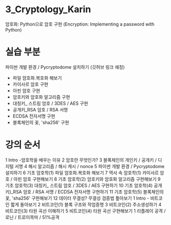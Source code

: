 # 3_Cryptology_Karin
암호화: Python으로 암호 구현 (Encryption: Implementing a password with Python)

# 실습 부분
파이썬 개발 환경 / Pycryptodome 설치하기
(깃허브 링크 예정)

- 파일 암호화.복호화 해보기
- 카이사르 암호 구현
- 아핀 암호 구현
- 암호키와 암호화 알고리즘 구현
- 대칭키_ 스트림 암호  / 3DES / AES 구현
- 공개키_RSA 암호 / RSA 서명
- ECDSA 전자서명 구현
- 블록체인의 꽃, 'sha256' 구현

# 강의 순서 
1	Intro -암호학을 배우는 이유
2	암호란 무엇인가? 
3	블록체인의 개인키 / 공개키 / 디지털 서명 
4	해시 알고리즘 / 해시 캐시 / nonce
5	파이썬 개발 환경 / Pycryptodome 설치하기
6	기초 암호학(1) 파일 암호화.복호화 해보기
7	역사 속 암호학(1) 카이사르 암호 / 아핀 암호 구현해보기
8	기초 암호학(2) 암호키와 암호화 알고리즘 구현해보기
9	기초 암호학(3) 대칭키_ 스트림 암호  / 3DES / AES 구현하기
10	기초 암호학(4) 공개키)_RSA 암호 / RSA 서명 / ECDSA 전자서명 구현하기
11	기초 암호학(5) 블록체인의 꽃, 'sha256' 구현해보기
12	데이터 무결성? 무결성 검증법 톺아보기
1	Intro - 비트코인 짧게 돌아보기
2	비트코인(1) 블록 구조와 작업증명
3	비트코인(2) 주소생성하기
4	비트코인(3) 타원 곡선 이해하기
5	비트코인(4) 타원 곡선 구현해보기
1	리플레이 공격 / 로닌 / 트로이목마 / 51%공격 
